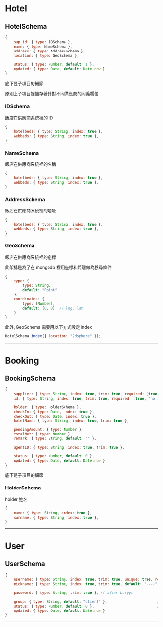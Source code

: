 
# Hotel

## HotelSchema

```javascript
{
    sup_id: { type: IDSchema },
    name: { type: NameSchema },
    address: { type: AddressSchema },
    location: { type: GeoSchema },

    status: { type: Number, default: 1 },
    updated: { type: Date, default: Date.now }
}
```

底下是子項目的細節

原則上子項目裡儲存著針對不同供應商的同義欄位

### IDSchema

飯店在供應商系統裡的 ID

```javascript
{
    hotelbeds: { type: String, index: true },
    webbeds: { type: String, index: true },
}
```

### NameSchema

飯店在供應商系統裡的名稱

```javascript
{
    hotelbeds: { type: String, index: true },
    webbeds: { type: String, index: true },
}
```

### AddressSchema

飯店在供應商系統裡的地址

```javascript
{
    hotelbeds: { type: String, index: true },
    webbeds: { type: String, index: true },
}
```

### GeoSchema

飯店在供應商系統裡的座標

此架構是為了在 mongodb 裡用座標和距離做為搜尋條件

```javascript
{
    type: {
        type: String,
        default: "Point"
    },
    coordinates: {
        type: [Number],
        default: [0, 0]  // lng, lat
    }
}
```

此外, GeoSchema 需要用以下方式設定 index

```javascript
HotelSchema.index({ location: "2dsphere" });
```

---

# Booking

## BookingSchema

```javascript
{
    supplier: { type: String, index: true, trim: true, required: [true, "supplier"] },  // 供應商名稱
    id: { type: String, index: true, trim: true, required: [true, "no id"] },           // 在各家供應商辨識此 booking 的 id, 例如 HotelBeds 的 "reference"

    holder: { type: HolderSchema },
    checkIn: { type: Date, index: true },
    checkOut: { type: Date, index: true },
    hotelName: { type: String, index: true, trim: true },

    pendingAmount: { type: Number },
    totalNet: { type: Number },
    remark: { type: String, default: "" },

    agentID: { type: String, index: true, trim: true },                                 // 本系統裡的 agent

    status: { type: Number, default: 0 },                                               // 0: CANCELLED, 1: CONFIRMED
    updated: { type: Date, default: Date.now }
}
```

底下是子項目的細節

### HolderSchema

holder 姓名

```javascript
{
    name: { type: String, index: true },
    surname: { type: String, index: true },
}
```

---

# User

## UserSchema

```javascript
{
    username: { type: String, index: true, trim: true, unique: true, required: [true, "no username"] },
    nickname: { type: String, index: true, trim: true, default: "----" },

    password: { type: String, trim: true }, // after bcrypt

    group: { type: String, default: "client" },                       // client, staff, admin
    status: { type: Number, default: 0 },                             // -1:停用, 0:未啟用, 1:啟用
    updated: { type: Date, default: Date.now }
}
```

---



